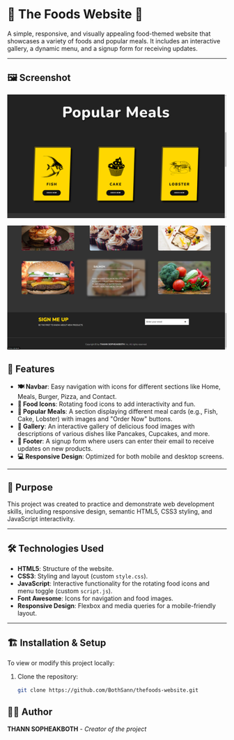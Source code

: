 # 🍔 The Foods Website 🍕

A simple, responsive, and visually appealing food-themed website that showcases a variety of foods and popular meals. It includes an interactive gallery, a dynamic menu, and a signup form for receiving updates.

---

## 🖼️ Screenshot

![Screenshot](screenshots/screenshot-1.PNG)

![Screenshot](screenshots/screenshot-2.PNG)

## 📌 Features

- **🍽️ Navbar**: Easy navigation with icons for different sections like Home, Meals, Burger, Pizza, and Contact.
- **🍔 Food Icons**: Rotating food icons to add interactivity and fun.
- **🍕 Popular Meals**: A section displaying different meal cards (e.g., Fish, Cake, Lobster) with images and "Order Now" buttons.
- **📸 Gallery**: An interactive gallery of delicious food images with descriptions of various dishes like Pancakes, Cupcakes, and more.
- **📝 Footer**: A signup form where users can enter their email to receive updates on new products.
- **💻 Responsive Design**: Optimized for both mobile and desktop screens.

---

## 🎯 Purpose

This project was created to practice and demonstrate web development skills, including responsive design, semantic HTML5, CSS3 styling, and JavaScript interactivity.

---

## 🛠️ Technologies Used

- **HTML5**: Structure of the website.
- **CSS3**: Styling and layout (custom `style.css`).
- **JavaScript**: Interactive functionality for the rotating food icons and menu toggle (custom `script.js`).
- **Font Awesome**: Icons for navigation and food images.
- **Responsive Design**: Flexbox and media queries for a mobile-friendly layout.

---

## 🏗️ Installation & Setup

To view or modify this project locally:

1. Clone the repository:
   ```bash
   git clone https://github.com/BothSann/thefoods-website.git

## 👨‍🍳 Author

**THANN SOPHEAKBOTH** - *Creator of the project*



